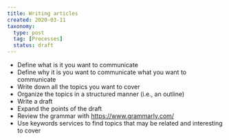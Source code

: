 ```yaml
---
title: Writing articles
created: 2020-03-11
taxonomy:
  type: post
  tag: [Processes]
  status: draft
---
```


* Define what is it you want to communicate
* Define why it is you want to communicate what you want to communicate
* Write down all the topics you want to cover
* Organize the topics in a structured manner (i.e., an outline)
* Write a draft
* Expand the points of the draft
* Review the grammar with https://www.grammarly.com/
* Use keywords services to find topics that may be related and interesting to cover

